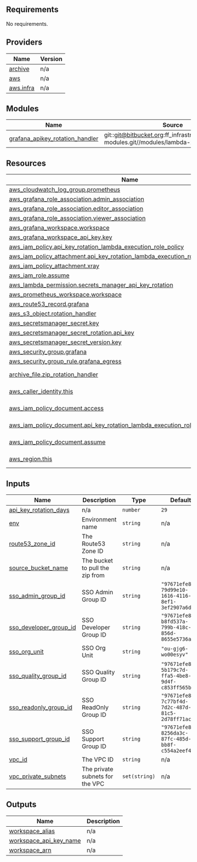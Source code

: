 <!-- BEGIN_TF_DOCS -->
## Requirements

No requirements.

## Providers

| Name | Version |
|------|---------|
| <a name="provider_archive"></a> [archive](#provider\_archive) | n/a |
| <a name="provider_aws"></a> [aws](#provider\_aws) | n/a |
| <a name="provider_aws.infra"></a> [aws.infra](#provider\_aws.infra) | n/a |

## Modules

| Name | Source | Version |
|------|--------|---------|
| <a name="module_grafana_apikey_rotation_handler"></a> [grafana\_apikey\_rotation\_handler](#module\_grafana\_apikey\_rotation\_handler) | git::git@bitbucket.org:ff_infrastructure/terraform-modules.git//modules/lambda-zip | 1.56 |

## Resources

| Name | Type |
|------|------|
| [aws_cloudwatch_log_group.prometheus](https://registry.terraform.io/providers/hashicorp/aws/latest/docs/resources/cloudwatch_log_group) | resource |
| [aws_grafana_role_association.admin_association](https://registry.terraform.io/providers/hashicorp/aws/latest/docs/resources/grafana_role_association) | resource |
| [aws_grafana_role_association.editor_association](https://registry.terraform.io/providers/hashicorp/aws/latest/docs/resources/grafana_role_association) | resource |
| [aws_grafana_role_association.viewer_association](https://registry.terraform.io/providers/hashicorp/aws/latest/docs/resources/grafana_role_association) | resource |
| [aws_grafana_workspace.workspace](https://registry.terraform.io/providers/hashicorp/aws/latest/docs/resources/grafana_workspace) | resource |
| [aws_grafana_workspace_api_key.key](https://registry.terraform.io/providers/hashicorp/aws/latest/docs/resources/grafana_workspace_api_key) | resource |
| [aws_iam_policy.api_key_rotation_lambda_execution_role_policy](https://registry.terraform.io/providers/hashicorp/aws/latest/docs/resources/iam_policy) | resource |
| [aws_iam_policy_attachment.api_key_rotation_lambda_execution_role_policy_attachment](https://registry.terraform.io/providers/hashicorp/aws/latest/docs/resources/iam_policy_attachment) | resource |
| [aws_iam_policy_attachment.xray](https://registry.terraform.io/providers/hashicorp/aws/latest/docs/resources/iam_policy_attachment) | resource |
| [aws_iam_role.assume](https://registry.terraform.io/providers/hashicorp/aws/latest/docs/resources/iam_role) | resource |
| [aws_lambda_permission.secrets_manager_api_key_rotation](https://registry.terraform.io/providers/hashicorp/aws/latest/docs/resources/lambda_permission) | resource |
| [aws_prometheus_workspace.workspace](https://registry.terraform.io/providers/hashicorp/aws/latest/docs/resources/prometheus_workspace) | resource |
| [aws_route53_record.grafana](https://registry.terraform.io/providers/hashicorp/aws/latest/docs/resources/route53_record) | resource |
| [aws_s3_object.rotation_handler](https://registry.terraform.io/providers/hashicorp/aws/latest/docs/resources/s3_object) | resource |
| [aws_secretsmanager_secret.key](https://registry.terraform.io/providers/hashicorp/aws/latest/docs/resources/secretsmanager_secret) | resource |
| [aws_secretsmanager_secret_rotation.api_key](https://registry.terraform.io/providers/hashicorp/aws/latest/docs/resources/secretsmanager_secret_rotation) | resource |
| [aws_secretsmanager_secret_version.key](https://registry.terraform.io/providers/hashicorp/aws/latest/docs/resources/secretsmanager_secret_version) | resource |
| [aws_security_group.grafana](https://registry.terraform.io/providers/hashicorp/aws/latest/docs/resources/security_group) | resource |
| [aws_security_group_rule.grafana_egress](https://registry.terraform.io/providers/hashicorp/aws/latest/docs/resources/security_group_rule) | resource |
| [archive_file.zip_rotation_handler](https://registry.terraform.io/providers/hashicorp/archive/latest/docs/data-sources/file) | data source |
| [aws_caller_identity.this](https://registry.terraform.io/providers/hashicorp/aws/latest/docs/data-sources/caller_identity) | data source |
| [aws_iam_policy_document.access](https://registry.terraform.io/providers/hashicorp/aws/latest/docs/data-sources/iam_policy_document) | data source |
| [aws_iam_policy_document.api_key_rotation_lambda_execution_role_policy_document](https://registry.terraform.io/providers/hashicorp/aws/latest/docs/data-sources/iam_policy_document) | data source |
| [aws_iam_policy_document.assume](https://registry.terraform.io/providers/hashicorp/aws/latest/docs/data-sources/iam_policy_document) | data source |
| [aws_region.this](https://registry.terraform.io/providers/hashicorp/aws/latest/docs/data-sources/region) | data source |

## Inputs

| Name | Description | Type | Default | Required |
|------|-------------|------|---------|:--------:|
| <a name="input_api_key_rotation_days"></a> [api\_key\_rotation\_days](#input\_api\_key\_rotation\_days) | n/a | `number` | `29` | no |
| <a name="input_env"></a> [env](#input\_env) | Environment name | `string` | n/a | yes |
| <a name="input_route53_zone_id"></a> [route53\_zone\_id](#input\_route53\_zone\_id) | The Route53 Zone ID | `string` | n/a | yes |
| <a name="input_source_bucket_name"></a> [source\_bucket\_name](#input\_source\_bucket\_name) | The bucket to pull the zip from | `string` | n/a | yes |
| <a name="input_sso_admin_group_id"></a> [sso\_admin\_group\_id](#input\_sso\_admin\_group\_id) | SSO Admin Group ID | `string` | `"97671efe89-79d99e10-1616-4116-8ef1-3ef2907a6d86"` | no |
| <a name="input_sso_developer_group_id"></a> [sso\_developer\_group\_id](#input\_sso\_developer\_group\_id) | SSO Developer Group ID | `string` | `"97671efe89-b8fd537a-799b-418c-856d-8655e5736ac4"` | no |
| <a name="input_sso_org_unit"></a> [sso\_org\_unit](#input\_sso\_org\_unit) | SSO Org Unit | `string` | `"ou-gjg6-wo00esyv"` | no |
| <a name="input_sso_quality_group_id"></a> [sso\_quality\_group\_id](#input\_sso\_quality\_group\_id) | SSO Quality Group ID | `string` | `"97671efe89-5b179c7d-ffa5-4be8-9d4f-c853ff565b54"` | no |
| <a name="input_sso_readonly_group_id"></a> [sso\_readonly\_group\_id](#input\_sso\_readonly\_group\_id) | SSO ReadOnly Group ID | `string` | `"97671efe89-7c77bf4d-7d2c-487d-81c5-2d78ff71acdf"` | no |
| <a name="input_sso_support_group_id"></a> [sso\_support\_group\_id](#input\_sso\_support\_group\_id) | SSO Support Group ID | `string` | `"97671efe89-8256da3c-87fc-485d-bb8f-c554a2eef4c8"` | no |
| <a name="input_vpc_id"></a> [vpc\_id](#input\_vpc\_id) | The VPC ID | `string` | n/a | yes |
| <a name="input_vpc_private_subnets"></a> [vpc\_private\_subnets](#input\_vpc\_private\_subnets) | The private subnets for the VPC | `set(string)` | n/a | yes |

## Outputs

| Name | Description |
|------|-------------|
| <a name="output_workspace_alias"></a> [workspace\_alias](#output\_workspace\_alias) | n/a |
| <a name="output_workspace_api_key_name"></a> [workspace\_api\_key\_name](#output\_workspace\_api\_key\_name) | n/a |
| <a name="output_workspace_arn"></a> [workspace\_arn](#output\_workspace\_arn) | n/a |
<!-- END_TF_DOCS -->